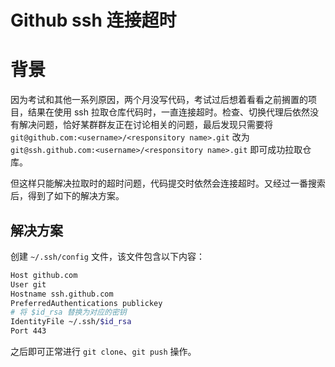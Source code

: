 # Github ssh 连接超时

# 背景

因为考试和其他一系列原因，两个月没写代码，考试过后想着看看之前搁置的项目，结果在使用 ssh 拉取仓库代码时，一直连接超时。检查、切换代理后依然没有解决问题，恰好某群群友正在讨论相关的问题，最后发现只需要将 `git@github.com:<username>/<responsitory name>.git` 改为 `git@ssh.github.com:<username>/<responsitory name>.git` 即可成功拉取仓库。

但这样只能解决拉取时的超时问题，代码提交时依然会连接超时。又经过一番搜索后，得到了如下的解决方案。

## 解决方案

创建 `~/.ssh/config` 文件，该文件包含以下内容：

```bash
Host github.com
User git
Hostname ssh.github.com
PreferredAuthentications publickey
# 将 $id_rsa 替换为对应的密钥
IdentityFile ~/.ssh/$id_rsa
Port 443
```

之后即可正常进行 `git clone`、`git push` 操作。